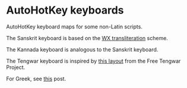 # AutoHotKey keyboards

AutoHotKey keyboard maps for some non-Latin scripts.

The Sanskrit keyboard is based on the [WX transliteration](https://en.wikipedia.org/wiki/WX_notation) scheme.

The Kannada keyboard is analogous to the Sanskrit keyboard.

The Tengwar keyboard is inspired by [this layout](https://freetengwar.sourceforge.net/keylayouts.html) from the Free Tengwar Project.

For Greek, see [this](https://www.autohotkey.com/boards/viewtopic.php?style=2&f=6&t=56260) post.
